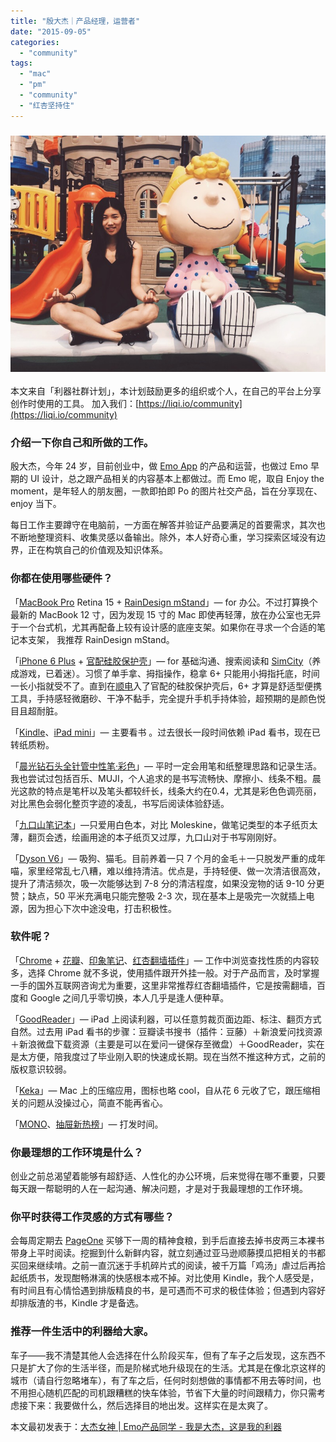 ```yaml
---
title: "殷大杰｜产品经理，运营者"
date: "2015-09-05"
categories: 
  - "community"
tags: 
  - "mac"
  - "pm"
  - "community"
  - "红杏坚持住"
---
```


### ![](/images/yindajie.jpg)

本文来自「利器社群计划」，本计划鼓励更多的组织或个人，在自己的平台上分享创作时使用的工具。
加入我们：[https://liqi.io/community](https://liqi.io/community)

### **介绍一下你自己和所做的工作。**

殷大杰，今年 24 岁，目前创业中，做 [Emo App](https://itunes.apple.com/cn/app/emo-nian-qing-ren-peng-you/id948633794?mt=8) 的产品和运营，也做过 Emo 早期的 UI 设计，总之跟产品相关的内容基本上都做过。而 Emo 呢，取自 Enjoy the moment，是年轻人的朋友圈，一款即拍即 Po 的图片社交产品，旨在分享现在、enjoy 当下。

每日工作主要蹲守在电脑前，一方面在解答并验证产品要满足的首要需求，其次也不断地整理资料、收集灵感以备输出。除外，本人好奇心重，学习探索区域没有边界，正在构筑自己的价值观及知识体系。

### **你都在使用哪些硬件？**

「[MacBook Pro](https://www.apple.com/cn/macbook-pro/) Retina 15 + [RainDesign mStand](https://www.apple.com/shop/product/TN740ZM/A/rain-design-mstand-for-macbookmacbook-pro)」— for 办公。不过打算换个最新的 MacBook 12 寸，因为发现 15 寸的 Mac 即使再轻薄，放在办公室也无异于一个台式机，尤其再配备上较有设计感的底座支架。如果你在寻求一个合适的笔记本支架， 我推荐 RainDesign mStand。

「[iPhone 6 Plus](https://www.apple.com/cn/iphone-6/) + [官配硅胶保护壳](https://www.apple.com/cn/shop/product/MGR92FE/A/iphone-6-plus-silicone-case-black)」— for 基础沟通、搜索阅读和 [SimCity](https://itunes.apple.com/us/app/simcity-4-deluxe-edition/id804079949?mt=12)（养成游戏，已着迷）。习惯了单手拿、拇指操作，稳拿 6+ 只能用小拇指托底，时间一长小指就受不了。直到在[顺电](https://www.sundan.com/)入了官配的硅胶保护壳后，6+ 才算是舒适型便携工具，手持感轻微磨砂、干净不黏手，完全提升手机手持体验，超预期的是颜色悦目且超耐脏。

「[Kindle](https://www.amazon.cn/dp/B00PTBGE96/)、[iPad mini](https://www.apple.com/cn/shop/buy-ipad/ipad-mini-2)」— 主要看书 。过去很长一段时间依赖 iPad 看书，现在已转纸质粉。

「[晨光钻石头全针管中性笔·彩色](https://item.jd.com/1314569.html)」— 平时一定会用笔和纸整理思路和记录生活。我也尝试过包括百乐、MUJI，个人追求的是书写流畅快、摩擦小、线条不粗。晨光这款的特点是笔杆以及笔头都较纤长，线条大约在0.4，尤其是彩色色调亮丽，对比黑色会弱化整页字迹的凌乱，书写后阅读体验舒适。

「[九口山笔记本](https://jiukoushan.taobao.com/index.htm?spm=a1z10.5-c.w5002-7425808276.2.zbERfj)」—只爱用白色本，对比 Moleskine，做笔记类型的本子纸页太薄，翻页会透，绘画用途的本子纸页又过厚，九口山对于书写刚刚好。

「[Dyson V6](https://www.dyson.com/vacuum-cleaners/cordless/dyson-v6/dyson-v6-absolute.aspx)」— 吸狗、猫毛。目前养着一只 7 个月的金毛＋一只脱发严重的成年喵，家里经常乱七八糟，难以维持清洁。优点是，手持轻便、做一次清洁很高效，提升了清洁频次，吸一次能够达到 7-8 分的清洁程度，如果没宠物的话 9-10 分更赞；缺点，50 平米充满电只能完整吸 2-3 次，现在基本上是吸完一次就插上电源，因为担心下次中途没电，打击积极性。

### **软件呢？**

「[Chrome](https://www.google.com/chrome/browser/desktop/index.html) + [花瓣](https://chrome.google.com/webstore/detail/%E8%8A%B1%E7%93%A3%E7%BD%91%E9%A1%B5%E6%94%B6%E8%97%8F%E5%B7%A5%E5%85%B7/imamemhokkdleoelohnmkimbmpfglcil?hl=zh-CN)、[印象笔记](https://chrome.google.com/webstore/detail/evernote-web-clipper/pioclpoplcdbaefihamjohnefbikjilc?hl=zh-CN)、[红杏翻墙插件](https://chrome.google.com/webstore/detail/%E7%BA%A2%E6%9D%8F/heehjpdocpefckjobfgnfdbhoebhphkf?hl=zh-CN)」— 工作中浏览查找性质的内容较多，选择 Chrome 就不多说，使用插件跟开外挂一般。对于产品而言，及时掌握一手的国外互联网咨询尤为重要，这里非常推荐红杏翻墙插件，它是按需翻墙，百度和 Google 之间几乎零切换，本人几乎是逢人便种草。

「[GoodReader](https://itunes.apple.com/us/app/goodreader/id777310222?mt=8)」— iPad 上阅读利器，可以任意剪裁页面边距、标注、翻页方式自然。过去用 iPad 看书的步骤：豆瓣读书搜书（插件：豆藤）＋新浪爱问找资源＋新浪微盘下载资源（主要是可以在爱问一键保存至微盘）＋GoodReader，实在是太方便，陪我度过了毕业刚入职的快速成长期。现在当然不推这种方式，之前的版权意识较弱。

「[Keka](https://www.kekaosx.com/en/)」— Mac 上的压缩应用，图标也略 cool，自从花 6 元收了它，跟压缩相关的问题从没操过心，简直不能再省心。

「[MONO](https://itunes.apple.com/us/app/mono-mao-nong-yong-you-qu/id902977856?mt=8)、[抽屉新热榜](https://itunes.apple.com/us/app/chou-ti-xin-re-bang/id513228984?mt=8)」— 打发时间。

### **你最理想的工作环境是什么？**

创业之前总渴望着能够有超舒适、人性化的办公环境，后来觉得在哪不重要，只要每天跟一帮聪明的人在一起沟通、解决问题，才是对于我最理想的工作环境。

### **你平时获得工作灵感的方式有哪些？**

会每周定期去 [PageOne](https://site.douban.com/pageone/room/718794/) 买够下一周的精神食粮，到手后直接去掉书皮两三本裸书带身上平时阅读。挖掘到什么新鲜内容，就立刻通过亚马逊顺藤摸瓜把相关的书都买回来继续啃。之前一直沉迷于手机碎片式的阅读，被千万篇「鸡汤」虐过后再拾起纸质书，发现酣畅淋漓的快感根本戒不掉。对比使用 Kindle，我个人感受是，有时间且有心情恰遇到排版精良的书，是可遇而不可求的极佳体验；但遇到内容好却排版渣的书，Kindle 才是备选。

### **推荐一件生活中的利器给大家。**

车子——我不清楚其他人会选择在什么阶段买车，但有了车子之后发现，这东西不只是扩大了你的生活半径，而是阶梯式地升级现在的生活。尤其是在像北京这样的城市（请自行忽略堵车），有了车之后，任何时刻想做的事情都不用去等时间，也不用担心随机匹配的司机跟糟糕的快车体验，节省下大量的时间跟精力，你只需考虑接下来：我要做什么，然后选择目的地出发。这样实在是太爽了。

本文最初发表于：[大杰女神 | Emo产品同学 - 我是大杰，这是我的利器](https://mp.weixin.qq.com/s?__biz=MzA3NDk2ODM5Nw==&mid=208058953&idx=1&sn=83f6df50bae226a3a7ea5b6457a8a59e&scene=1&srcid=wPEUpl8XnQlieFfjnE7v&key=dffc561732c22651b4b0179680a5016183bb5d4f24b2e108fef56bffd8dab0eae02580c45cdcfb9843a155c9e97273e1&ascene=0&uin=Mjc4Mzk5NTM4Mw%3D%3D&devicetype=iMac+MacBookPro12%2C1+OSX+OSX+10.10.5+build(14F27)&version=11020201&pass_ticket=fIL%2FJiWQIWObfeBIIMkCnh6WH2v8Dfs0XdJi1X%2Fsnj1gWoKemW7kU%2BeFO0kffUGL)
